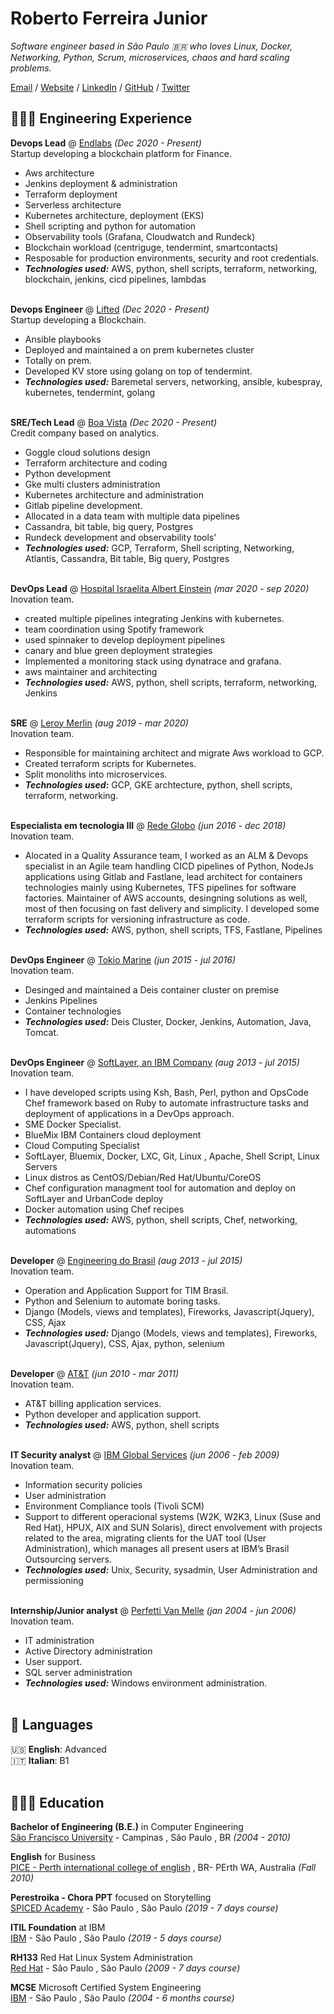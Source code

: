 # Roberto Ferreira Junior

_Software engineer based in São Paulo 🇧🇷 who loves Linux, Docker, Networking, Python, Scrum, microservices, chaos and hard scaling problems._ <br>

[Email](mailto:hello@workwithroberto.com) / [Website](https://workwithroberto.com/) / [LinkedIn](https://www.linkedin.com/in/robeferre/) / [GitHub](https://github.com/robeferre/) / [Twitter](https://twitter.com/robeferre/) 

## 👩🏼‍💻 Engineering Experience

**Devops Lead** @ [Endlabs](https://end-labs.io/) _(Dec 2020 - Present)_ <br>
Startup developing a blockchain platform for Finance.
  - Aws architecture
  - Jenkins deployment & administration
  - Terraform deployment
  - Serverless architecture
  - Kubernetes architecture, deployment (EKS)
  - Shell scripting and python for automation
  - Observability tools (Grafana, Cloudwatch and Rundeck)
  - Blockchain workload (centriguge, tendermint, smartcontacts)
  - Resposable for production environments, security and root credentials.
  - **_Technologies used:_** AWS, python, shell scripts, terraform, networking, blockchain, jenkins, cicd pipelines, lambdas
<br><br>

**Devops Engineer** @ [Lifted](https://www.liftedinit.org/) _(Dec 2020 - Present)_ <br>
Startup developing a Blockchain.
  - Ansible playbooks
  - Deployed and maintained a on prem kubernetes cluster
  - Totally on prem.
  - Developed KV store using golang on top of tendermint.
  - **_Technologies used:_** Baremetal servers, networking, ansible, kubespray, kubernetes, tendermint, golang
<br><br>

**SRE/Tech Lead** @ [Boa Vista](https://www.consumidorpositivo.com.br/) _(Dec 2020 - Present)_ <br>
Credit company based on analytics.
  - Goggle cloud solutions design
  - Terraform architecture and coding
  - Python development
  - Gke multi clusters administration
  - Kubernetes architecture and administration
  - Gitlab pipeline development.
  - Allocated in a data team with multiple data pipelines
  - Cassandra, bit table, big query, Postgres
  - Rundeck development and observability tools'
  - **_Technologies used:_** GCP, Terraform, Shell scripting, Networking, Atlantis, Cassandra, Bit table, Big query, Postgres
<br><br>

**DevOps Lead** @ [Hospital Israelita Albert Einstein](https://www.einstein.br/Pages/Home.aspx) _(mar 2020 - sep 2020)_ <br>
Inovation team.
  - created multiple pipelines integrating Jenkins with kubernetes. 
  - team coordination using Spotify framework
  - used spinnaker to develop deployment pipelines
  - canary and blue green deployment strategies
  - Implemented a monitoring stack using dynatrace and grafana.
  - aws maintainer and architecting
  - **_Technologies used:_** AWS, python, shell scripts, terraform, networking, Jenkins
<br><br>

**SRE** @ [Leroy Merlin](https://www.leroymerlin.com.br/) _(aug 2019 - mar 2020)_ <br>
Inovation team.
  - Responsible for maintaining architect and migrate Aws workload to GCP.
  - Created terraform scripts for Kubernetes.
  - Split monoliths into microservices.
  - **_Technologies used:_** GCP, GKE archtecture, python, shell scripts, terraform, networking.
<br><br>

**Especialista em tecnologia III** @ [Rede Globo](https://redeglobo.globo.com/) _(jun 2016 - dec 2018)_ <br>
Inovation team.
  - Alocated in a Quality Assurance team, I worked as an ALM & Devops specialist in an Agile team handling CICD pipelines of Python, NodeJs applications using Gitlab and Fastlane, lead architect for containers technologies mainly using Kubernetes, TFS pipelines for software factories. Maintainer of AWS accounts, desingning solutions as well, most of then focusing on fast delivery and simplicity. I developed some terraform scripts for versioning infrastructure as code. 
  - **_Technologies used:_** AWS, python, shell scripts, TFS, Fastlane, Pipelines
<br><br>

**DevOps Engineer** @ [Tokio Marine](https://www.leroymerlin.com.br/) _(jun 2015 - jul 2016)_ <br>
Inovation team.
  - Desinged and maintained a Deis container cluster on premise
  - Jenkins Pipelines
  - Container technologies
  - **_Technologies used:_** Deis Cluster, Docker, Jenkins, Automation, Java, Tomcat.
<br><br>

**DevOps Engineer** @ [SoftLayer, an IBM Company](https://www.ibm.com) _(aug 2013 - jul 2015)_ <br>
Inovation team.
  - I have developed scripts using Ksh, Bash, Perl, python and OpsCode Chef framework based on Ruby to automate infrastructure tasks and deployment of applications in a DevOps approach.
  - SME Docker Specialist.
  - BlueMix IBM Containers cloud deployment
  - Cloud Computing Specialist
  - SoftLayer, Bluemix, Docker, LXC, Git, Linux , Apache, Shell Script, Linux Servers
  - Linux distros as CentOS/Debian/Red Hat/Ubuntu/CoreOS
  - Chef configuration managment tool for automation and deploy on SoftLayer and UrbanCode deploy
  - Docker automation using Chef recipes
  - **_Technologies used:_** AWS, python, shell scripts, Chef, networking, automations 
<br><br>

**Developer** @ [Engineering do Brasil](https://www.engdb.com.br/) _(aug 2013 - jul 2015)_ <br>
Inovation team.
  - Operation and Application Support for TIM Brasil.
  - Python and Selenium to automate boring tasks.
  - Django (Models, views and templates), Fireworks, Javascript(Jquery), CSS, Ajax
  - **_Technologies used:_** Django (Models, views and templates), Fireworks, Javascript(Jquery), CSS, Ajax, python, selenium
<br><br>

**Developer** @ [AT&T](https://www.ibm.com) _(jun 2010 - mar 2011)_ <br>
Inovation team.
  - AT&T billing application services.
  - Python developer and application support.
  - **_Technologies used:_** AWS, python, shell scripts
<br><br>

**IT Security analyst** @ [IBM Global Services](https://www.ibm.com) _(jun 2006 - feb 2009)_ <br>
Inovation team.
  - Information security policies
  - User administration
  - Environment Compliance tools (Tivoli SCM)
  - Support to different operacional systems (W2K, W2K3, Linux (Suse and Red Hat), HPUX, AIX and SUN Solaris), direct envolvement with projects related to the area, migrating clients for the UAT tool (User Administration), which manages all present users at IBM’s Brasil Outsourcing servers.
  - **_Technologies used:_** Unix, Security, sysadmin, User Administration and permissioning
<br><br>

**Internship/Junior analyst** @ [Perfetti Van Melle](https://www.perfettivanmelle.com/) _(jan 2004 - jun 2006)_ <br>
Inovation team.
  - IT administration
  - Active Directory administration
  - User support.
  - SQL server administration
  - **_Technologies used:_** Windows environment administration.
<br><br>


## 💬 Languages

🇺🇸 **English**: Advanced <br>
🇮🇹 **Italian**: B1
<br><br>

## 👩🏼‍🎓 Education

**Bachelor of Engineering (B.E.)** in Computer Engineering<br>
[São Francisco University](https://www.usf.edu.br/) - Campinas , São Paulo , BR _(2004 - 2010)_ <br>

**English** for Business<br>
[PICE - Perth international college of english](https://www.pice.edu/) , BR- PErth WA, Australia _(Fall 2010)_ <br>

**Perestroika - Chora PPT** focused on Storytelling<br>
[SPICED Academy](https://www.perestroika.com.br/) - São Paulo , São Paulo _(2019 - 7 days course)_ <br>

**ITIL Foundation** at IBM<br>
[IBM](https://www.ibm.com/) - São Paulo , São Paulo _(2019 - 5 days course)_ <br>

**RH133** Red Hat Linux System Administration<br>
[Red Hat](https://www.redhat.com/) - São Paulo , São Paulo _(2009 - 7 days course)_ <br>

**MCSE** Microsoft Certified System Engineering<br>
[IBM](https://www.ibm.com/) - São Paulo , São Paulo _(2004 - 6 months course)_ <br>

